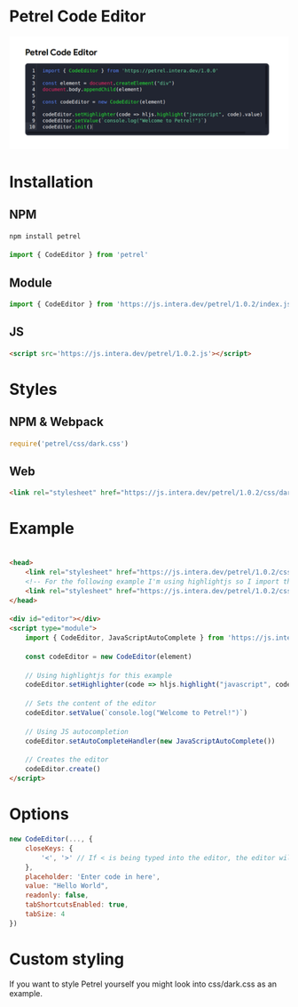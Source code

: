 # Petrel Code Editor
![](/.gitlab/screenshots/1.png)

# Installation
## NPM
```js
npm install petrel

import { CodeEditor } from 'petrel'
```
## Module
```js
import { CodeEditor } from 'https://js.intera.dev/petrel/1.0.2/index.js'
```
## JS
```html
<script src='https://js.intera.dev/petrel/1.0.2.js'></script>
```
# Styles
## NPM & Webpack
```js
require('petrel/css/dark.css')
```
## Web
```html
<link rel="stylesheet" href="https://js.intera.dev/petrel/1.0.2/css/dark.css">
```
# Example
```html

<head>
    <link rel="stylesheet" href="https://js.intera.dev/petrel/1.0.2/css/dark.css">
    <!-- For the following example I'm using highlightjs so I import the styles for it as well. Theme: Pastefy -->
    <link rel="stylesheet" href="https://js.intera.dev/petrel/1.0.2/css/highlight/pastefy.css">
</head>

<div id="editor"></div>
<script type="module">
    import { CodeEditor, JavaScriptAutoComplete } from 'https://js.intera.dev/petrel/1.0.2/index.js'

    const codeEditor = new CodeEditor(element)

    // Using highlightjs for this example
    codeEditor.setHighlighter(code => hljs.highlight("javascript", code).value)

    // Sets the content of the editor
    codeEditor.setValue(`console.log("Welcome to Petrel!")`)

    // Using JS autocompletion
    codeEditor.setAutoCompleteHandler(new JavaScriptAutoComplete())

    // Creates the editor
    codeEditor.create()
</script>
```

# Options
```js
new CodeEditor(..., {
    closeKeys: {
        '<', '>' // If < is being typed into the editor, the editor will autocomplete it with >
    },
    placeholder: 'Enter code in here',
    value: "Hello World",
    readonly: false,
    tabShortcutsEnabled: true,
    tabSize: 4
})

```

# Custom styling
If you want to style Petrel yourself you might look into css/dark.css as an example.